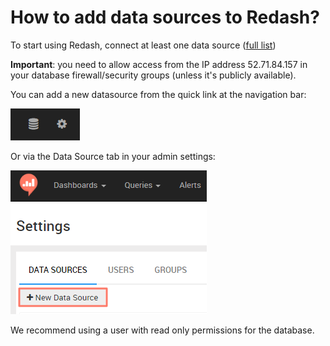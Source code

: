 # How to add data sources to Redash?

To start using Redash, connect at least one data source ([full list]((../aboutrd/aboutrd.md#supported_data_sources)))

**Important**: you need to allow access from the IP address 52.71.84.157 in your database firewall/security groups (unless it's publicly available).

You can add a new datasource from the quick link at the navigation bar:

![](../assets/data_source_quick_link.png)

Or via the Data Source tab in your admin settings:

![](../assets/add_new_datasource.png)


We recommend using a user with read only permissions for the database.
